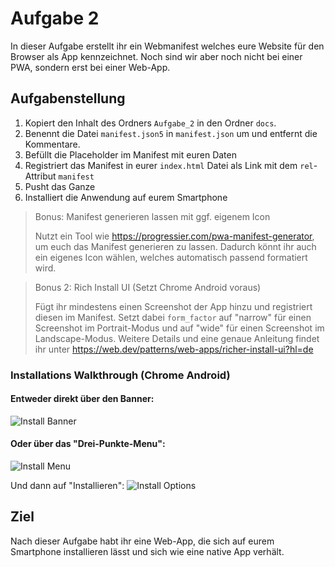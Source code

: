 # Aufgabe 2

In dieser Aufgabe erstellt ihr ein Webmanifest welches eure Website für den Browser als App kennzeichnet.
Noch sind wir aber noch nicht bei einer PWA, sondern erst bei einer Web-App.

## Aufgabenstellung

1. Kopiert den Inhalt des Ordners `Aufgabe_2` in den Ordner `docs`.
2. Benennt die Datei `manifest.json5` in `manifest.json` um und entfernt die Kommentare.
3. Befüllt die Placeholder im Manifest mit euren Daten
4. Registriert das Manifest in eurer `index.html` Datei als Link mit dem `rel`-Attribut `manifest`
5. Pusht das Ganze
6. Installiert die Anwendung auf eurem Smartphone

> Bonus: Manifest generieren lassen mit ggf. eigenem Icon
> 
> Nutzt ein Tool wie https://progressier.com/pwa-manifest-generator, um euch das Manifest generieren zu lassen.
> Dadurch könnt ihr auch ein eigenes Icon wählen, welches automatisch passend formatiert wird.

> Bonus 2: Rich Install UI (Setzt Chrome Android voraus)
> 
> Fügt ihr mindestens einen Screenshot der App hinzu und registriert diesen im Manifest.
> Setzt dabei `form_factor` auf "narrow" für einen Screenshot im Portrait-Modus und auf "wide" für einen Screenshot im Landscape-Modus.
> Weitere Details und eine genaue Anleitung findet ihr unter https://web.dev/patterns/web-apps/richer-install-ui?hl=de

### Installations Walkthrough (Chrome Android)

#### Entweder direkt über den Banner:
![Install Banner](../assets/Android_install_banner.png)


#### Oder über das "Drei-Punkte-Menu":
![Install Menu](../assets/Android_menu.png)


Und dann auf "Installieren":
![Install Options](../assets/Android_install_options.png)

## Ziel

Nach dieser Aufgabe habt ihr eine Web-App, die sich auf eurem Smartphone installieren lässt und sich wie eine native App verhält.
